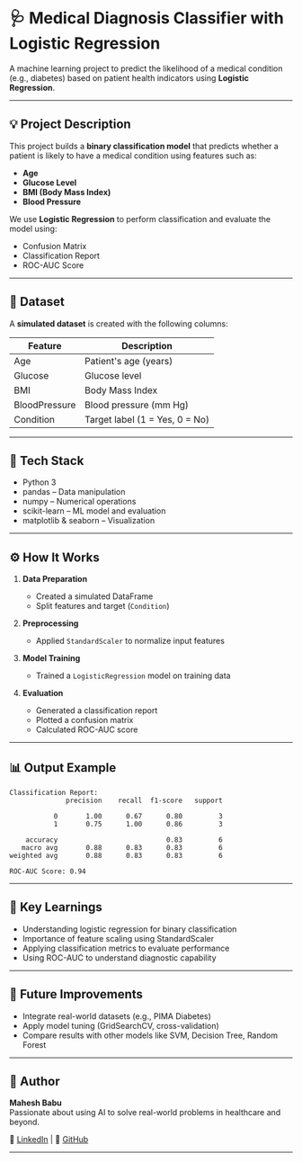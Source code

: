 # 🩺 Medical Diagnosis Classifier with Logistic Regression

A machine learning project to predict the likelihood of a medical condition (e.g., diabetes) based on patient health indicators using **Logistic Regression**.

---

## 💡 Project Description

This project builds a **binary classification model** that predicts whether a patient is likely to have a medical condition using features such as:

- **Age**
- **Glucose Level**
- **BMI (Body Mass Index)**
- **Blood Pressure**

We use **Logistic Regression** to perform classification and evaluate the model using:

- Confusion Matrix
- Classification Report
- ROC-AUC Score

---

## 📁 Dataset

A **simulated dataset** is created with the following columns:

| Feature         | Description                      |
|----------------|----------------------------------|
| Age            | Patient's age (years)            |
| Glucose        | Glucose level                    |
| BMI            | Body Mass Index                  |
| BloodPressure  | Blood pressure (mm Hg)           |
| Condition      | Target label (1 = Yes, 0 = No)   |

---

## 🧪 Tech Stack

- Python 3
- pandas – Data manipulation
- numpy – Numerical operations
- scikit-learn – ML model and evaluation
- matplotlib & seaborn – Visualization

---

## ⚙️ How It Works

1. **Data Preparation**
   - Created a simulated DataFrame
   - Split features and target (`Condition`)

2. **Preprocessing**
   - Applied `StandardScaler` to normalize input features

3. **Model Training**
   - Trained a `LogisticRegression` model on training data

4. **Evaluation**
   - Generated a classification report
   - Plotted a confusion matrix
   - Calculated ROC-AUC score

---

## 📊 Output Example

```
Classification Report:
              precision    recall  f1-score   support

           0       1.00      0.67      0.80         3
           1       0.75      1.00      0.86         3

    accuracy                           0.83         6
   macro avg       0.88      0.83      0.83         6
weighted avg       0.88      0.83      0.83         6

ROC-AUC Score: 0.94
```

---

## 📌 Key Learnings

- Understanding logistic regression for binary classification  
- Importance of feature scaling using StandardScaler  
- Applying classification metrics to evaluate performance  
- Using ROC-AUC to understand diagnostic capability  

---

## 🔮 Future Improvements

- Integrate real-world datasets (e.g., PIMA Diabetes)
- Apply model tuning (GridSearchCV, cross-validation)
- Compare results with other models like SVM, Decision Tree, Random Forest

---

## 👤 Author

**Mahesh Babu**  
Passionate about using AI to solve real-world problems in healthcare and beyond.  

📎 [LinkedIn](https://www.linkedin.com/in/mahesh-bestha-354232303/) | 📂 [GitHub](https://github.com/BesthaMahesh)

---
